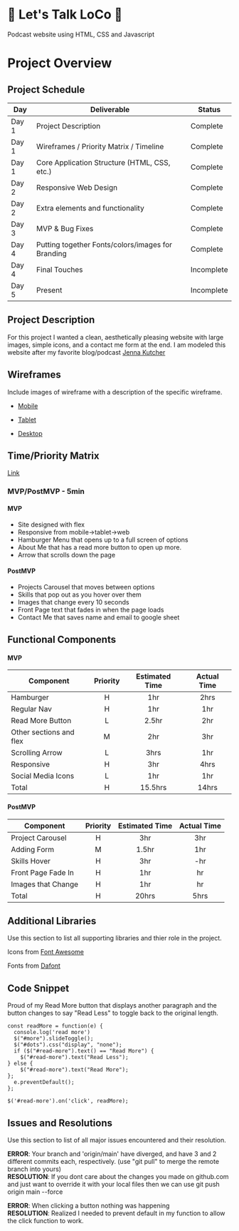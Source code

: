 # :coconut: Let's Talk LoCo :microphone:
Podcast website using HTML, CSS and Javascript

# Project Overview

## Project Schedule

|  Day | Deliverable | Status
|---|---| ---|
|Day 1| Project Description | Complete
|Day 1| Wireframes / Priority Matrix / Timeline | Complete
|Day 1| Core Application Structure (HTML, CSS, etc.) | Complete
|Day 2| Responsive Web Design | Complete
|Day 2| Extra elements and functionality | Complete
|Day 3| MVP & Bug Fixes | Complete
|Day 4| Putting together Fonts/colors/images for Branding | Complete
|Day 4| Final Touches | Incomplete
|Day 5| Present | Incomplete


## Project Description

For this project I wanted a clean, aesthetically pleasing website with large images, simple icons, and a contact me form at the end.
I am modeled this website after my favorite blog/podcast [Jenna Kutcher](https://jennakutcher.com/)

## Wireframes

Include images of wireframe with a description of the specific wireframe.   

- [Mobile](https://drive.google.com/file/d/1fIve_LnaWgtU_JNv1x4y_18H6YL8AeVw/view?usp=sharing)

- [Tablet](https://drive.google.com/file/d/1jEtvOgbXKUVgSWkhcauFlze5DiovKY2A/view?usp=sharing)

- [Desktop](https://drive.google.com/file/d/1QOrAW1_NSFuM0yXjblfwGd5EDrGgmD_p/view?usp=sharing)

## Time/Priority Matrix 

[Link](https://drive.google.com/file/d/1Oo29KYGktbupm9MPZZxr6nj0vqokuRuV/view?usp=sharing)

### MVP/PostMVP - 5min

#### MVP
- Site designed with flex
- Responsive from mobile->tablet->web
- Hamburger Menu that opens up to a full screen of options 
- About Me that has a read more button to open up more.
- Arrow that scrolls down the page

#### PostMVP 
- Projects Carousel that moves between options
- Skills that pop out as you hover over them
- Images that change every 10 seconds
- Front Page text that fades in when the page loads
- Contact Me that saves name and email to google sheet


## Functional Components

#### MVP
| Component | Priority | Estimated Time | Actual Time |
| --- | :---: |  :---: | :---: | 
| Hamburger | H | 1hr | 2hrs |
| Regular Nav | H | 1hr | 1hr |  
| Read More Button | L | 2.5hr|  2hr |
| Other sections and flex| M | 2hr | 3hr|
| Scrolling Arrow | L | 3hrs|  1hr | 
| Responsive | H | 3hr | 4hrs |
| Social Media Icons | L | 1hr |  1hr |
| Total | H | 15.5hrs| 14hrs |

#### PostMVP
| Component | Priority | Estimated Time | Actual Time |
| --- | :---: |  :---: | :---: | 
| Project Carousel | H | 3hr | 3hr |
| Adding Form | M | 1.5hr|  1hr | 
| Skills Hover | H | 3hr | -hr | 1hr |
| Front Page Fade In | H | 1hr | hr |
| Images that Change | H | 1hr | hr |
| Total | H | 20hrs| 5hrs |

## Additional Libraries
 Use this section to list all supporting libraries and thier role in the project. 

Icons from [Font Awesome](https://fontawesome.com/)

Fonts from [Dafont](https://www.dafont.com/)



## Code Snippet

Proud of my Read More button that displays another paragraph and the button changes to say "Read Less" to toggle back to the original length. 

```
const readMore = function(e) {
  console.log('read more')
  $("#more").slideToggle();
  $("#dots").css("display", "none");
  if ($("#read-more").text() == "Read More") { 
    $("#read-more").text("Read Less"); 
} else { 
    $("#read-more").text("Read More"); 
}; 
  e.preventDefault();
};

$('#read-more').on('click', readMore);
```

## Issues and Resolutions
 Use this section to list of all major issues encountered and their resolution.

**ERROR**: Your branch and 'origin/main' have diverged,
and have 3 and 2 different commits each, respectively.
  (use "git pull" to merge the remote branch into yours)                         
**RESOLUTION**: If you dont care about the changes you made on github.com and just want to override it with your local files then we can use git push origin main --force

**ERROR**: When clicking a button nothing was happening                         
**RESOLUTION**: Realized I needed to prevent default in my function to allow the click function to work.